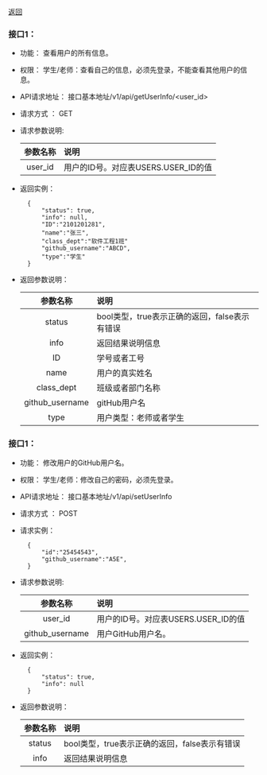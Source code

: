 
[返回](https://github.com/Wangfan212/is_analysis/blob/master/test6/usecase5.md)

### 接口1：
- 功能：
    查看用户的所有信息。
    
- 权限：
    学生/老师：查看自己的信息，必须先登录，不能查看其他用户的信息。    
    
- API请求地址： 
    接口基本地址/v1/api/getUserInfo/<user_id>

- 请求方式 ：
    GET
      
- 请求参数说明:        


  |参数名称|说明|
  |:---------:|:--------------------------------------------------------|      
  |user_id|用户的ID号。对应表USERS.USER_ID的值|
  
- 返回实例：

        {         
            "status": true,
            "info": null,
            "ID":"2101201281",    
            "name":"张三",
            "class_dept":"软件工程1班"
            "github_username":"ABCD",
            "type":"学生"            
        }
 
- 返回参数说明：    

 
  |参数名称|说明|
  |:---------:|:--------------------------------------------------------|      
  |status|bool类型，true表示正确的返回，false表示有错误|
  |info|返回结果说明信息|
  |ID|学号或者工号|
  |name|用户的真实姓名|  
  |class_dept|班级或者部门名称|
  |github_username|gitHub用户名|
  |type|用户类型：老师或者学生|
    

### 接口1：
- 功能：
    修改用户的GitHub用户名。
    
- 权限：
    学生/老师：修改自己的密码，必须先登录。    
    
- API请求地址： 
    接口基本地址/v1/api/setUserInfo

- 请求方式 ：
    POST

- 请求实例：

        {
            "id":"25454543",
            "github_username":"A5E",            
        }
        
- 请求参数说明:        


  |参数名称|说明|
  |:---------:|:--------------------------------------------------------|      
  |user_id|用户的ID号。对应表USERS.USER_ID的值|
  |github_username|用户GitHub用户名。| 
  
- 返回实例：

        {         
            "status": true,
            "info": null
        }
 
- 返回参数说明：    
 

  |参数名称|说明|
  |:---------:|:--------------------------------------------------------|      
  |status|bool类型，true表示正确的返回，false表示有错误|
  |info|返回结果说明信息|

